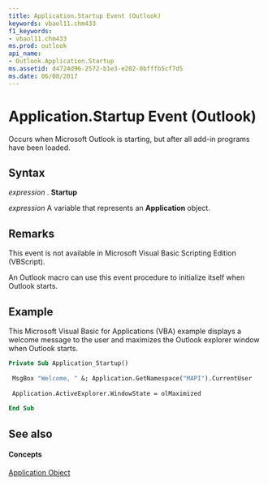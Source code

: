 ```yaml
---
title: Application.Startup Event (Outlook)
keywords: vbaol11.chm433
f1_keywords:
- vbaol11.chm433
ms.prod: outlook
api_name:
- Outlook.Application.Startup
ms.assetid: d4724d96-2572-b1e3-e202-0bfffb5cf7d5
ms.date: 06/08/2017
---
```



# Application.Startup Event (Outlook)

Occurs when Microsoft Outlook is starting, but after all add-in programs have been loaded. 


## Syntax

 _expression_ . **Startup**

 _expression_ A variable that represents an **Application** object.


## Remarks

This event is not available in Microsoft Visual Basic Scripting Edition (VBScript).

An Outlook macro can use this event procedure to initialize itself when Outlook starts.


## Example

This Microsoft Visual Basic for Applications (VBA) example displays a welcome message to the user and maximizes the Outlook explorer window when Outlook starts.


```vb
Private Sub Application_Startup() 
 
 MsgBox "Welcome, " &; Application.GetNamespace("MAPI").CurrentUser 
 
 Application.ActiveExplorer.WindowState = olMaximized 
 
End Sub
```


## See also


#### Concepts


[Application Object](Outlook.Application.md)

